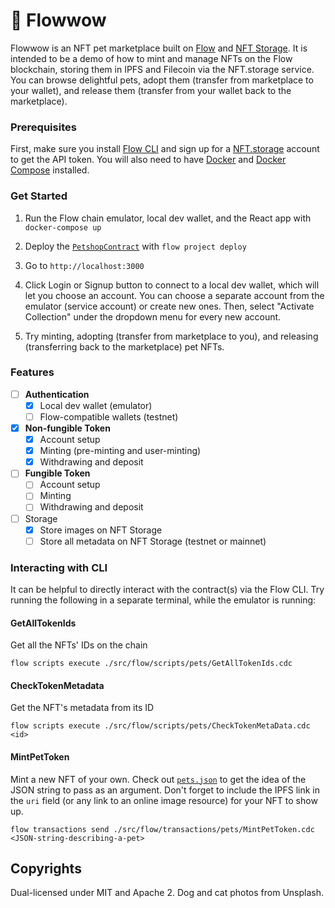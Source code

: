 # 🐶 Flowwow

Flowwow is an NFT pet marketplace built on [Flow](https://onflow.org) and [NFT Storage](https://nft.storage). It is intended to be a demo of how to mint and manage NFTs on the Flow blockchain, storing them in IPFS and Filecoin via the NFT.storage service. You can browse delightful pets, adopt them (transfer from marketplace to your wallet), and release them (transfer from your wallet back to the marketplace).

### Prerequisites

First, make sure you install [Flow CLI](https://docs.onflow.org/flow-cli/install/) and sign up for a [NFT.storage](https://nft.storage) account to get the API token. You will also need to have [Docker](https://docs.docker.com/engine/install/) and [Docker Compose](https://docs.docker.com/compose/install/) installed.

### Get Started

1. Run the Flow chain emulator, local dev wallet, and the React app with `docker-compose up`

2. Deploy the [`PetshopContract`](./src/flow/contracts/PetshopContract.cdc) with `flow project deploy`

3. Go to `http://localhost:3000`

4. Click Login or Signup button to connect to a local dev wallet, which will let you choose an account. You can choose a separate account from the emulator (service account) or create new ones. Then, select "Activate Collection" under the dropdown menu for every new account.

5. Try minting, adopting (transfer from marketplace to you), and releasing (transferring back to the marketplace) pet NFTs.

### Features
- [ ] **Authentication**
    - [x] Local dev wallet (emulator)
    - [ ] Flow-compatible wallets (testnet)
- [x] **Non-fungible Token**
    - [x] Account setup
    - [x] Minting (pre-minting and user-minting)
    - [x] Withdrawing and deposit
- [ ] **Fungible Token**
    - [ ] Account setup
    - [ ] Minting
    - [ ] Withdrawing and deposit
- [ ] Storage
    - [x] Store images on NFT Storage
    - [ ] Store all metadata on NFT Storage (testnet or mainnet)

### Interacting with CLI

It can be helpful to directly interact with the contract(s) via the Flow CLI.  Try running the following in a separate terminal, while the emulator is running:

#### GetAllTokenIds
Get all the NFTs' IDs on the chain

`flow scripts execute ./src/flow/scripts/pets/GetAllTokenIds.cdc`

#### CheckTokenMetadata
Get the NFT's metadata from its ID

`flow scripts execute ./src/flow/scripts/pets/CheckTokenMetaData.cdc <id>`

#### MintPetToken
Mint a new NFT of your own. Check out [`pets.json`](./pets.json) to get the idea of the JSON string to pass as an argument. Don't forget to include the IPFS link in the `uri` field (or any link to an online image resource) for your NFT to show up.

`flow transactions send ./src/flow/transactions/pets/MintPetToken.cdc <JSON-string-describing-a-pet>`

## Copyrights

Dual-licensed under MIT and Apache 2. Dog and cat photos from Unsplash.
